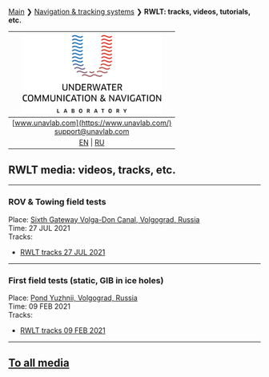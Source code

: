 [Main](/README.md) ❯ [Navigation & tracking systems](/navigation_and_tracking_systems_en) ❯ **RWLT: tracks, videos, tutorials, etc.**

| ![logo](/documentation/sm_logo.png) |
| :---: |
| [www.unavlab.com](https://www.unavlab.com/) <br/> [support@unavlab.com](mailto:support@unavlab.com) |
| [EN](\documentation\EN\RWLT\media) \| [RU](\documentation\RU\RWLT\media) |

## RWLT media: videos, tracks, etc.

______  

### ROV & Towing field tests
Place: [Sixth Gateway Volga-Don Canal, Volgograd, Russia](https://goo.gl/maps/rmktnCWcauE4HbcZ6)  
Time: 27 JUL 2021  
Tracks:  
- [RWLT tracks 27 JUL 2021](/documentation/RWLT_Tracks_27_JUL_2021_06-48-42.kml)

______  

### First field tests (static, GIB in ice holes)
Place: [Pond Yuzhnii, Volgograd, Russia](https://goo.gl/maps/8hZFEP7M3Z8YtdAo6)  
Time: 09 FEB 2021  
Tracks:  
- [RWLT tracks 09 FEB 2021](/documentation/09-02-2021_RWLT_static_ice.kml)

______  


## [To all media](/../../media_videos_en)
